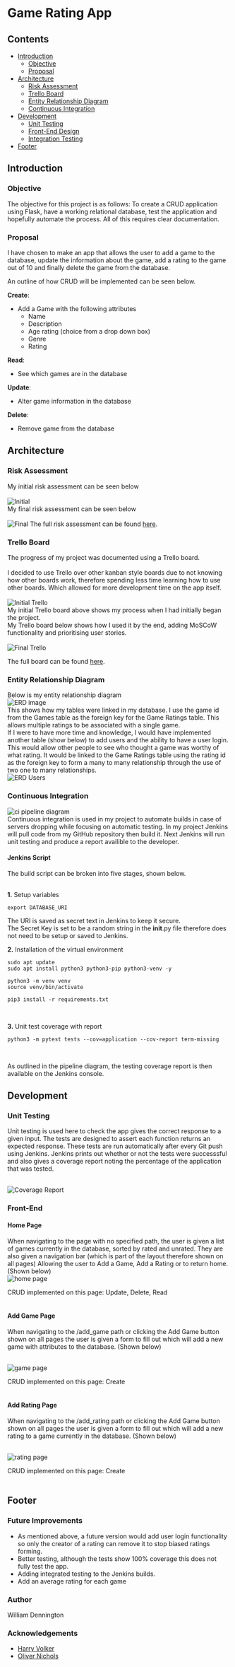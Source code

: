 # Game Rating App

## Contents
* [Introduction](#introduction) 
  * [Objective](#objective)
  * [Proposal](#proposal)
* [Architecture](#architecture)
  * [Risk Assessment](#risk-assessment)
  * [Trello Board](#trello-board)
  * [Entity Relationship Diagram](#entity-relationship-diagram)
  * [Continuous Integration](#continuous-integration)
* [Development](#development)
  * [Unit Testing](#unit-testing)
  * [Front-End Design](#front-end)
  * [Integration Testing](#integration-testing)
* [Footer](#footer)

## Introduction

### Objective
The objective  for this project is as follows:
To create a CRUD application using Flask, have a working relational database,  test the application and hopefully automate the process. All of this requires clear documentation.
 

### Proposal
I have chosen to make an app that allows the user to add a game to the database, update the information about the game, add a rating to the game out of 10 and finally delete the game from the database.

An outline of how CRUD will be implemented can be seen below.

**Create**:
* Add a Game with the following attributes
  * Name
  * Description
  * Age rating (choice from a drop down box)
  * Genre
  * Rating

**Read**:
* See which games are in the database

**Update**:
* Alter game information in the database

**Delete**:
* Remove game from the database

## Architecture
### Risk Assessment
My initial risk assessment can be seen below
<br/><br/>
![Initial](https://i.imgur.com/2Q1wUFB.png)
<br/>
My final risk assessment can be seen below 
<br/><br/>
![Final](https://i.imgur.com/5S7ejly.png)
The full risk assessment can be found [here](https://qalearning-my.sharepoint.com/:x:/r/personal/wdennington_qa_com/Documents/Risk%20Assessment.xlsx?d=w1fdd9bdb8c6f4a5ebba7f4844972412f&csf=1&web=1&e=COMFYC).

### Trello Board
The progress of my project was documented using a Trello board.
<br/><br/>
I decided to use Trello over other kanban style boards due to not knowing how other boards work, therefore spending less time learning how to use other boards. Which allowed for more development time on the app itself.
<br/><br/>
![Initial Trello](https://i.imgur.com/y73TcmS.png)
<br/>
My initial Trello board above shows my process when I had initially began the project. <br/>
My Trello board below shows how I used it by the end, adding MoSCoW functionality and prioritising user stories.
<br/><br/>
![Final Trello](https://i.imgur.com/GDfmnyo.png)
<br/>

The full board can be found [here](https://trello.com/b/Ysrm49wD/games).

### Entity Relationship Diagram

Below is my entity relationship diagram
<br/>
![ERD image](https://i.imgur.com/BsIguIF.png)
<br/>
This shows how my tables were linked in my database. I use the game id from the Games table as the foreign key for the Game Ratings table. This allows multiple ratings to be associated with a single game.
<br/>
If I were to have more time and knowledge, I would have implemented another table (show below) to add users and the ability to have a user login. This would allow other people to see who thought a game was worthy of what rating. It would be linked to the Game Ratings table using the rating id as the foreign key to form a many to many relationship through the use of two one to many relationships.
<br/>
![ERD Users](https://i.imgur.com/5ypPL41.png)
<br/>

### Continuous Integration
![ci pipeline diagram](https://i.imgur.com/ULIsANn.png)
<br/>
Continuous integration is used in my project to automate builds in case of servers dropping while focusing on automatic testing. In my project Jenkins will pull code from my GitHub repository then build it. Next Jenkins will run unit testing and produce a report availible to the developer.
<br/>
#### Jenkins Script
The build script can be broken into five stages, shown below.  
<br/>

**1.** Setup variables
```
export DATABASE_URI
```
The URI is saved as secret text in Jenkins to keep it secure.
<br/>
The Secret Key is set to be a random string in the __init__.py file therefore does not need to be setup or saved to Jenkins.


**2.** Installation of the virtual environment

```
sudo apt update
sudo apt install python3 python3-pip python3-venv -y

python3 -m venv venv
source venv/bin/activate

pip3 install -r requirements.txt
```
<br/>

**3.** Unit test coverage with report 

```
python3 -m pytest tests --cov=application --cov-report term-missing
```
<br/>



As outlined in the pipeline diagram, the testing coverage report is then available on the Jenkins console.
## Development
### Unit Testing
Unit testing is used here to check the app gives the correct response to a given input. The tests are designed to assert each function returns an expected response. These tests are run automatically after every Git push using Jenkins. Jenkins prints out whether or not the tests were successsful and also gives a coverage report noting the percentage of the application that was tested.  
<br/>

![Coverage Report](https://i.imgur.com/TarytNU.png)
<br/>

### Front-End
#### Home Page
When navigating to the page with no specified path, the user is given a list of games currently in the database, sorted by rated and unrated. They are also given a navigation bar (which is part of the layout therefore shown on all pages) Allowing the user to Add a Game, Add a Rating or to return home. (Shown below)
<br/>
![home page](https://i.imgur.com/19aWaNK.png)
<br/>

CRUD implemented on this page: Update, Delete, Read
<br/><br/>

#### Add Game Page
When navigating to the /add_game path or clicking the Add Game button shown on all pages the user is given a form to fill out which will add a new game with attributes to the database. (Shown below)

<br/>![game page](https://i.imgur.com/2OBQaXt.png)<br/>

CRUD implemented on this page: Create
<br/><br/>

#### Add Rating Page
When navigating to the /add_rating path or clicking the Add Game button shown on all pages the user is given a form to fill out which will add a new rating to a game currently in the database. (Shown below)

<br/>![rating page](https://i.imgur.com/aF5B1mN.png)<br/>


CRUD implemented on this page: Create
<br/><br/>

## Footer
### Future Improvements
* As mentioned above, a future version would add user login functionality so only the creator of a rating can remove it to stop biased ratings forming.
* Better testing, although the tests show 100% coverage this does not fully test the app. 
* Adding integrated testing to the Jenkins builds.
* Add an average rating for each game


### Author
William Dennington 

### Acknowledgements
* [Harry Volker](https://github.com/htr-volker)
* [Oliver Nichols](https://github.com/OliverNichols) 
